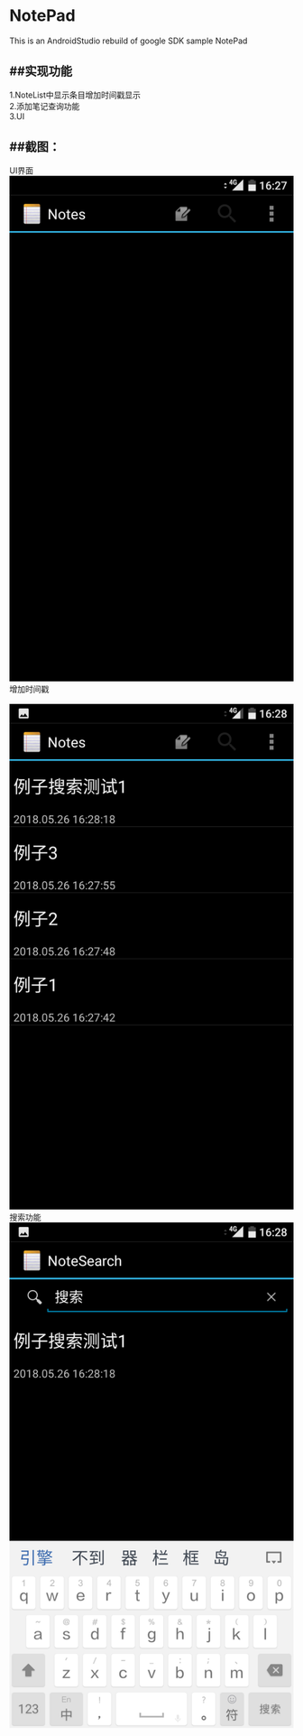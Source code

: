 # NotePad
This is an AndroidStudio rebuild of google SDK sample NotePad

##实现功能
---------------------------------------------------
1.NoteList中显示条目增加时间戳显示<br>
2.添加笔记查询功能<br>
3.UI<br>

##截图：
----------------------------------------------------------------
UI界面<br>
![image](https://github.com/CharmingsmileQ/midterm/blob/master/NotePad/Screenshot_20180526-162730.png)<br>
增加时间戳<br><br>
![image](https://github.com/CharmingsmileQ/midterm/blob/master/NotePad/Screenshot_20180526-162823.png)<br>
搜索功能<br>
![image](https://github.com/CharmingsmileQ/midterm/blob/master/NotePad/Screenshot_20180526-162834.png)
